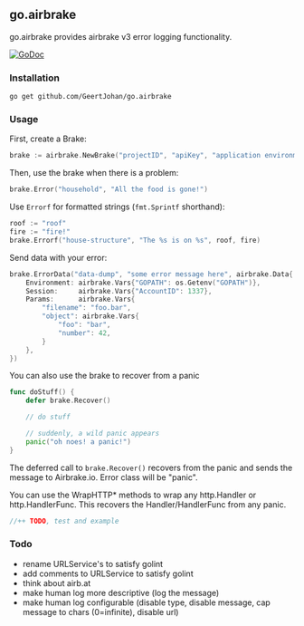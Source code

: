 ## go.airbrake

go.airbrake provides airbrake v3 error logging functionality.

[![GoDoc](https://godoc.org/github.com/GeertJohan/go.airbrake?status.png)](https://godoc.org/github.com/GeertJohan/go.airbrake)

### Installation
`go get github.com/GeertJohan/go.airbrake`

### Usage
First, create a Brake:
``` go
brake := airbrake.NewBrake("projectID", "apiKey", "application environment", nil)
```

Then, use the brake when there is a problem:
```go
brake.Error("household", "All the food is gone!")
```

Use `Errorf` for formatted strings (`fmt.Sprintf` shorthand):
```go
roof := "roof"
fire := "fire!"
brake.Errorf("house-structure", "The %s is on %s", roof, fire)
```

Send data with your error:
```go
brake.ErrorData("data-dump", "some error message here", airbrake.Data{
	Environment: airbrake.Vars{"GOPATH": os.Getenv("GOPATH")},
	Session:     airbrake.Vars{"AccountID": 1337},
	Params:      airbrake.Vars{
		"filename": "foo.bar",
		"object": airbrake.Vars{
			"foo": "bar",
			"number": 42,
		}
	},
})
```

You can also use the brake to recover from a panic
```go
func doStuff() {
	defer brake.Recover()

	// do stuff

	// suddenly, a wild panic appears
	panic("oh noes! a panic!")
}
```
The deferred call to `brake.Recover()` recovers from the panic and sends the message to Airbrake.io. Error class will be "panic".

You can use the WrapHTTP* methods to wrap any http.Handler or http.HandlerFunc. This recovers the Handler/HandlerFunc from any panic.
```go
//++ TODO, test and example
```

### Todo
 - rename URLService's to satisfy golint
 - add comments to URLService to satisfy golint
 - think about airb.at
 - make human log more descriptive (log the message)
 - make human log configurable (disable type, disable message, cap message to chars (0=infinite), disable url)